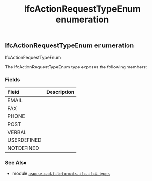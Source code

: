 ﻿---
title: IfcActionRequestTypeEnum enumeration
second_title: Aspose.CAD for Python via .NET API References
description: 
type: docs
weight: 1920
url: /python-net/aspose.cad.fileformats.ifc.ifc4.types/ifcactionrequesttypeenum/
is_root: false
---

## IfcActionRequestTypeEnum enumeration

IfcActionRequestTypeEnum



The IfcActionRequestTypeEnum type exposes the following members:

### Fields
| Field | Description |
| :- | :- |
| EMAIL |  |
| FAX |  |
| PHONE |  |
| POST |  |
| VERBAL |  |
| USERDEFINED |  |
| NOTDEFINED |  |



### See Also
* module [`aspose.cad.fileformats.ifc.ifc4.types`](..)
